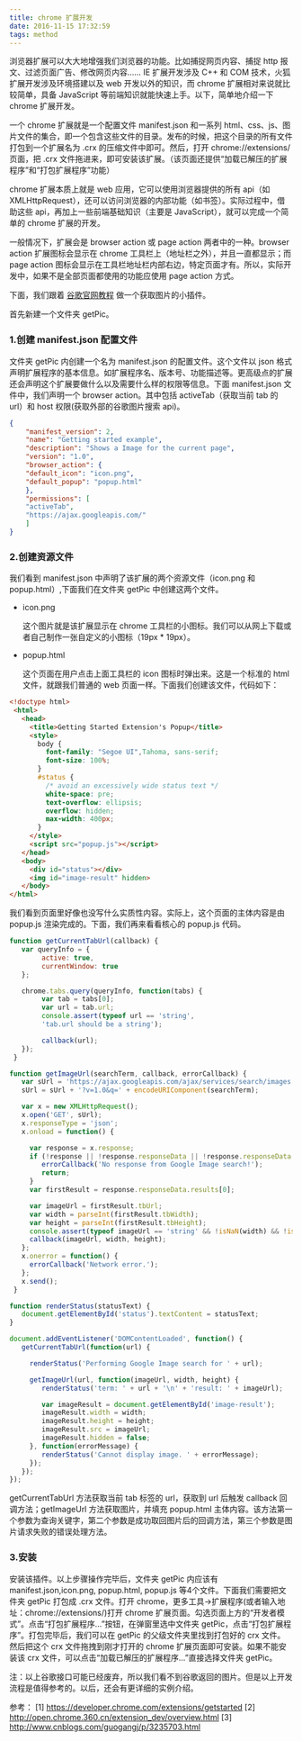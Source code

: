 ```yaml
---
title: chrome 扩展开发
date: 2016-11-15 17:32:59
tags: method
---
```


浏览器扩展可以大大地增强我们浏览器的功能。比如捕捉网页内容、捕捉 http 报文、过滤页面广告、修改网页内容…… IE 扩展开发涉及 C++ 和 COM 技术，火狐扩展开发涉及环境搭建以及 web 开发以外的知识，而 chrome 扩展相对来说就比较简单，具备 JavaScript 等前端知识就能快速上手。以下，简单地介绍一下 chrome 扩展开发。

<!-- more -->

一个 chrome 扩展就是一个配置文件 manifest.json 和一系列 html、css、js、图片文件的集合，即一个包含这些文件的目录。发布的时候，把这个目录的所有文件打包到一个扩展名为 .crx 的压缩文件中即可。然后，打开 chrome://extensions/ 页面，把 .crx 文件拖进来，即可安装该扩展。（该页面还提供“加载已解压的扩展程序”和“打包扩展程序”功能）

chrome 扩展本质上就是 web 应用，它可以使用浏览器提供的所有 api（如 XMLHttpRequest），还可以访问浏览器的内部功能（如书签）。实际过程中，借助这些 api，再加上一些前端基础知识（主要是 JavaScript），就可以完成一个简单的 chrome 扩展的开发。

一般情况下，扩展会是 browser action 或 page action 两者中的一种。browser action 扩展图标会显示在 chrome 工具栏上（地址栏之外），并且一直都显示；而 page action 图标会显示在工具栏地址栏内部右边，特定页面才有。所以，实际开发中，如果不是全部页面都使用的功能应使用 page action 方式。

下面，我们跟着 [谷歌官网教程](https://developer.chrome.com/extensions/getstarted) 做一个获取图片的小插件。

首先新建一个文件夹 getPic。

### 1.创建 manifest.json 配置文件

文件夹 getPic 内创建一个名为 manifest.json 的配置文件。这个文件以 json 格式声明扩展程序的基本信息。如扩展程序名、版本号、功能描述等。更高级点的扩展还会声明这个扩展要做什么以及需要什么样的权限等信息。下面 manifest.json 文件中，我们声明一个 browser action。其中包括 activeTab（获取当前 tab 的 url）和 host 权限(获取外部的谷歌图片搜索 api)。

```json
{
    "manifest_version": 2,
    "name": "Getting started example",
    "description": "Shows a Image for the current page",
    "version": "1.0",
    "browser_action": {
    "default_icon": "icon.png",
    "default_popup": "popup.html"
    },
    "permissions": [
    "activeTab",
    "https://ajax.googleapis.com/"
    ]
}
```

### 2.创建资源文件

我们看到 manifest.json 中声明了该扩展的两个资源文件（icon.png 和 popup.html）,下面我们在文件夹 getPic 中创建这两个文件。

   - icon.png

     这个图片就是该扩展显示在 chrome 工具栏的小图标。我们可以从网上下载或者自己制作一张自定义的小图标（19px * 19px）。

   - popup.html

     这个页面在用户点击上面工具栏的 icon 图标时弹出来。这是一个标准的 html 文件，就跟我们普通的 web 页面一样。下面我们创建该文件，代码如下：

```html
<!doctype html>
 <html>
   <head>
     <title>Getting Started Extension's Popup</title>
     <style>
       body {
         font-family: "Segoe UI",Tahoma, sans-serif;
         font-size: 100%;
       }
       #status {
         /* avoid an excessively wide status text */
         white-space: pre;
         text-overflow: ellipsis;
         overflow: hidden;
         max-width: 400px;
       }
     </style>
     <script src="popup.js"></script>
   </head>
   <body>
     <div id="status"></div>
     <img id="image-result" hidden>
   </body>
</html>
```

我们看到页面里好像也没写什么实质性内容。实际上，这个页面的主体内容是由 popup.js 渲染完成的。下面，我们再来看看核心的 popup.js 代码。

```javascript
function getCurrentTabUrl(callback) {
   var queryInfo = {
        active: true,
        currentWindow: true
   };

   chrome.tabs.query(queryInfo, function(tabs) {
        var tab = tabs[0];
        var url = tab.url;
        console.assert(typeof url == 'string', 
        'tab.url should be a string');

        callback(url);
   });
 }

function getImageUrl(searchTerm, callback, errorCallback) {
   var sUrl = 'https://ajax.googleapis.com/ajax/services/search/images';
   sUrl = sUrl + '?v=1.0&q=' + encodeURIComponent(searchTerm);

   var x = new XMLHttpRequest();
   x.open('GET', sUrl);
   x.responseType = 'json';
   x.onload = function() {

     var response = x.response;
     if (!response || !response.responseData || !response.responseData.results ||response.responseData.results.length === 0) {
        errorCallback('No response from Google Image search!');
        return;
     }
     var firstResult = response.responseData.results[0];

     var imageUrl = firstResult.tbUrl;
     var width = parseInt(firstResult.tbWidth);
     var height = parseInt(firstResult.tbHeight);
     console.assert(typeof imageUrl == 'string' && !isNaN(width) && !isNaN(height),'Unexpected respose from the Google Image Search API!');
     callback(imageUrl, width, height);
   };
   x.onerror = function() {
     errorCallback('Network error.');
   };
   x.send();
 }

function renderStatus(statusText) {
   document.getElementById('status').textContent = statusText;
}

document.addEventListener('DOMContentLoaded', function() {
   getCurrentTabUrl(function(url) {

     renderStatus('Performing Google Image search for ' + url);

     getImageUrl(url, function(imageUrl, width, height) {
        renderStatus('term: ' + url + '\n' + 'result: ' + imageUrl);

        var imageResult = document.getElementById('image-result');
        imageResult.width = width;
        imageResult.height = height;
        imageResult.src = imageUrl;
        imageResult.hidden = false;
     }, function(errorMessage) {
        renderStatus('Cannot display image. ' + errorMessage);
     });
   });
});
```

getCurrentTabUrl 方法获取当前 tab 标签的 url，获取到 url 后触发 callback 回调方法；getImageUrl 方法获取图片，并填充 popup.html 主体内容。该方法第一个参数为查询关键字，第二个参数是成功取回图片后的回调方法，第三个参数是图片请求失败的错误处理方法。

### 3.安装

安装该插件。以上步骤操作完毕后，文件夹 getPic 内应该有 manifest.json,icon.png, popup.html, popup.js 等4个文件。下面我们需要把文件夹 getPic 打包成 .crx 文件。打开 chrome，更多工具->扩展程序(或者输入地址：chrome://extensions/)打开 chrome 扩展页面。勾选页面上方的“开发者模式”。点击“打包扩展程序…”按钮，在弹窗里选中文件夹 getPic，点击“打包扩展程序”。打包完毕后，我们可以在 getPic 的父级文件夹里找到打包好的 crx 文件。然后把这个 crx 文件拖拽到刚才打开的 chrome 扩展页面即可安装。如果不能安装该 crx 文件，可以点击“加载已解压的扩展程序...”直接选择文件夹 getPic。

注：以上谷歌接口可能已经废弃，所以我们看不到谷歌返回的图片。但是以上开发流程是值得参考的。以后，还会有更详细的实例介绍。



参考：
[1] https://developer.chrome.com/extensions/getstarted
[2] http://open.chrome.360.cn/extension_dev/overview.html
[3] http://www.cnblogs.com/guogangj/p/3235703.html
